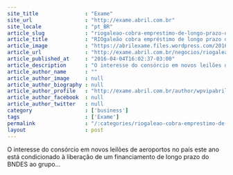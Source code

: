 ```yaml
---
site_title               : "Exame"
site_url                 : "http://exame.abril.com.br"
site_locale              : "pt_BR"
article_slug             : "riogaleao-cobra-emprestimo-de-longo-prazo-do-bndes"
article_title            : "RIOgaleão cobra empréstimo de longo prazo do BNDES"
article_image            : "https://abrilexame.files.wordpress.com/2016/09/size_960_16_9_galeao30.jpg?quality=70&strip=all&w=960"
article_url              : "http://exame.abril.com.br/negocios/riogaleao-cobra-emprestimo-de-longo-prazo-do-bndes/"
article_published_at     : "2016-04-04T16:02:37-03:00"
article_description      : "O interesse do consórcio em novos leilões de aeroportos no país este ano está condicionado à liberação de um financiamento de longo prazo do BNDES ao grupo..."
article_author_name      : ""
article_author_image     : null
article_author_biography : null
article_author_profile   : "http://exame.abril.com.br/author/wpvipabril/"
article_author_facebook  : null
article_author_twitter   : null
category                 : ['business']
tags                     : ['Exame']
permalink                : "/:categories/riogaleao-cobra-emprestimo-de-longo-prazo-do-bndes/"
layout                   : post
---
```


O interesse do consórcio em novos leilões de aeroportos no país este ano está condicionado à liberação de um financiamento de longo prazo do BNDES ao grupo...
